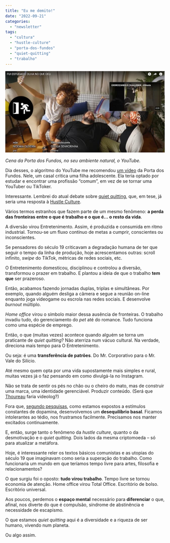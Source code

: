 ```yaml
---
title: "Eu me demito!"
date: "2022-09-21"
categories: 
  - "newsletter"
tags: 
  - "cultura"
  - "hustle-culture"
  - "porta-dos-fundos"
  - "quiet-quitting"
  - "trabalho"
---
```


![porta_dos_fundos(1).jpg](images/daa22960-bbf7-483d-b1be-0084d95f06dc.jpg)

_Cena da Porta dos Fundos, no seu ambiente natural, o YouTube._

Dia desses, o algoritmo do YouTube me recomendou [um vídeo](https://www.youtube.com/watch?v=7SKQJcR1AtI) da Porta dos Fundos. Nele, um casal critica uma filha adolescente. Ela teria optado por estudar e encontrar uma profissão “comum”, em vez de se tornar uma YouTuber ou TikToker.

Interessante. Lembrei do atual debate sobre [quiet quitting](https://www.theatlantic.com/newsletters/archive/2022/09/quiet-quitting-trend-employee-disengagement/671436/), que, em tese, já seria uma resposta à [Hustle Culture](https://www.fm2s.com.br/o-que-e-hustle-culture-por-que-e-mais-prejudicial-do-que-util/).

Vários termos estranhos que fazem parte de um mesmo fenômeno: **a perda das fronteiras entre o que é trabalho e o que é… o resto da vida**.

A diversão virou Entretenimento. Assim, é produzida e consumida em ritmo industrial. Tornou-se um fluxo contínuo de metas a cumprir, conscientes ou inconscientes.

Se pensadores do século 19 criticavam a degradação humana de ter que seguir o tempo da linha de produção, hoje acrescentamos outras: scroll infinito, _swipe_ do TikTok, métricas de redes sociais, etc.

O Entretenimento domesticou, disciplinou e controlou a diversão, transformou o prazer em trabalho. E plantou a ideia de que o trabalho **tem que** ser prazeroso.

Então, acabamos fazendo jornadas duplas, triplas e simultâneas. Por exemplo, quando alguém desliga a câmera e segue a reunião on-line enquanto joga videogame ou escrola nas redes sociais. E desenvolve _burnout_ múltiplo.

_Home office_ virou o símbolo maior dessa ausência de fronteiras. O trabalho invadiu tudo, do gerenciamento do _pet_ até do romance. Tudo funciona como uma espécie de emprego.

Então, o que (muitas vezes) acontece quando alguém se torna um praticante de _quiet quitting_? Não aterriza num vácuo cultural. Na verdade, direciona mais tempo para O Entretenimento.

Ou seja: é uma **transferência de patrões**. Do Mr. Corporativo para o Mr. Vale do Silício.

Até mesmo quem opta por uma vida supostamente mais simples e rural, muitas vezes já o faz pensando em como divulgá-la no Instagram.

Não se trata de sentir os pés no chão ou o cheiro do mato, mas de construir uma marca, uma identidade gerenciável. Produzir conteúdo. (Será que [Thoureau](https://pt.wikipedia.org/wiki/Henry_David_Thoreau) faria videolog?)

Fora que, [segundo pesquisas](https://www.amazon.com.br/Dopamine-Nation-Finding-Balance-Indulgence-ebook/dp/B08KPKHVXQ?__mk_pt_BR=%C3%85M%C3%85%C5%BD%C3%95%C3%91&keywords=dopamine+nation&qid=1663763858&sr=8-1&ufe=app_do%3Aamzn1.fos.db68964d-7c0e-4bb2-a95c-e5cb9e32eb12&linkCode=ll1&tag=eduf-20&linkId=582afde87c707a6937771bf5f459f608&language=pt_BR&ref_=as_li_ss_tl), como estamos expostos a estímulos constantes de dopamina, desenvolvemos um **desequilíbrio basal**. Ficamos intolerantes ao tédio, nos frustramos facilmente. Precisamos nos manter excitados continuamente.

E, então, surge tanto o fenômeno da _hustle culture_, quanto o da desmotivação e o _quiet quitting_. Dois lados da mesma criptomoeda – só para atualizar a metáfora.

Hoje, é interessante reler os textos básicos comunistas e as utopias do século 19 que imaginavam como seria a superação do trabalho. Como funcionaria um mundo em que teríamos tempo livre para artes, filosofia e relacionamentos?

O que surgiu foi o oposto: **tudo virou trabalho**. Tempo livre se tornou economia de atenção. Home office virou Total Office. Escritório de bolso. Escritório universal.

Aos poucos, perdemos o **espaço mental** necessário para **diferenciar** o que, afinal, nos diverte do que é compulsão, síndrome de abstinência e necessidade de escapismo.

O que estamos _quiet quitting_ aqui é a diversidade e a riqueza de ser humano, vivendo num planeta.

Ou algo assim.
